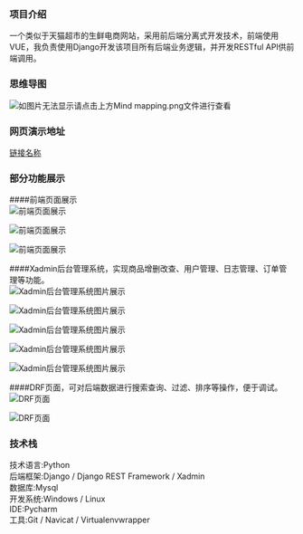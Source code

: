 ### 项目介绍  
一个类似于天猫超市的生鲜电商网站，采用前后端分离式开发技术，前端使用VUE，我负责使用Django开发该项目所有后端业务逻辑，并开发RESTful API供前端调用。
### 思维导图
![如图片无法显示请点击上方Mind mapping.png文件进行查看](https://raw.githubusercontent.com/wang-junlin/Online-store/master/Mind%20mapping.png)  
### 网页演示地址  
[链接名称](http://114.115.171.87:8000/)
### 部分功能展示  
####前端页面展示  
![前端页面展示](https://github.com/wang-junlin/Online-store/blob/master/MxShop/media/image/6.PNG)  

![前端页面展示](https://github.com/wang-junlin/Online-store/blob/master/MxShop/media/image/7.PNG)  

![前端页面展示](https://github.com/wang-junlin/Online-store/blob/master/MxShop/media/image/8.PNG)  

####Xadmin后台管理系统，实现商品增删改查、用户管理、日志管理、订单管理等功能。  
![Xadmin后台管理系统图片展示](https://github.com/wang-junlin/Online-store/blob/master/MxShop/media/image/9.PNG)  

![Xadmin后台管理系统图片展示](https://github.com/wang-junlin/Online-store/blob/master/MxShop/media/image/10.PNG)  

![Xadmin后台管理系统图片展示](https://github.com/wang-junlin/Online-store/blob/master/MxShop/media/image/4.PNG)  

![Xadmin后台管理系统图片展示](https://github.com/wang-junlin/Online-store/blob/master/MxShop/media/image/3.PNG)  

![Xadmin后台管理系统图片展示](https://github.com/wang-junlin/Online-store/blob/master/MxShop/media/image/5.PNG)  

####DRF页面，可对后端数据进行搜索查询、过滤、排序等操作，便于调试。  
![DRF页面](https://github.com/wang-junlin/Online-store/blob/master/MxShop/media/image/1.PNG)  

![DRF页面](https://github.com/wang-junlin/Online-store/blob/master/MxShop/media/image/2.PNG)  
### 技术栈
技术语言:Python  
后端框架:Django / Django REST Framework / Xadmin  
数据库:Mysql  
开发系统:Windows / Linux  
IDE:Pycharm  
工具:Git / Navicat / Virtualenvwrapper
